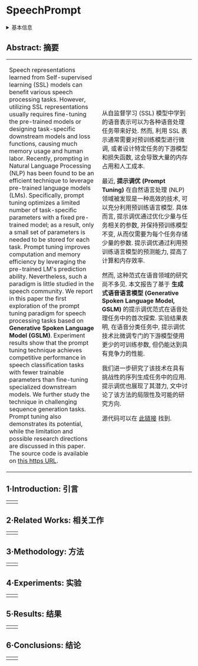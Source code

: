 # SpeechPrompt

<details>
<summary>基本信息</summary>

- 标题: "SpeechPrompt: An Exploration of Prompt Tuning on Generative Spoken Language Model for Speech Processing Tasks"
- 作者:
  - 01 Kai-Wei Chang,
  - 02 Wei-Cheng Tseng,
  - 03 Shang-Wen Li,
  - 04 Hung-yi Lee
- 链接:
  - [ArXiv](https://arxiv.org/abs/2203.16773)
  - [Publication](https://doi.org/10.21437/Interspeech.2022-10610)
  - [Github](https://github.com/ga642381/SpeechPrompt)
  - [Demo](https://kwchang.org/SpeechPrompt/speech-prompt-v1.html)
- 文件:
  - [ArXiv](_PDF/2203.16773v3__SpeechPrompt__An_Exploration_of_Prompt_Tuning_on_Generative_Spoken_Language_Model_for_Speech_Processing_Tasks.pdf)
  - [Publication](_PDF/2203.16773p0__SpeechPrompt__InterSpeech2022.pdf)

</details>

## Abstract: 摘要

<table><tr><td width="50%">

Speech representations learned from Self-supervised learning (SSL) models can benefit various speech processing tasks.
However, utilizing SSL representations usually requires fine-tuning the pre-trained models or designing task-specific downstream models and loss functions, causing much memory usage and human labor.
Recently, prompting in Natural Language Processing (NLP) has been found to be an efficient technique to leverage pre-trained language models (LMs).
Specifically, prompt tuning optimizes a limited number of task-specific parameters with a fixed pre-trained model; as a result, only a small set of parameters is needed to be stored for each task.
Prompt tuning improves computation and memory efficiency by leveraging the pre-trained LM's prediction ability.
Nevertheless, such a paradigm is little studied in the speech community.
We report in this paper the first exploration of the prompt tuning paradigm for speech processing tasks based on **Generative Spoken Language Model (GSLM)**.
Experiment results show that the prompt tuning technique achieves competitive performance in speech classification tasks with fewer trainable parameters than fine-tuning specialized downstream models.
We further study the technique in challenging sequence generation tasks.
Prompt tuning also demonstrates its potential, while the limitation and possible research directions are discussed in this paper.
The source code is available on [this https URL](https://github.com/ga642381/SpeechPrompt).

</td><td>

从自监督学习 (SSL) 模型中学到的语音表示可以为各种语音处理任务带来好处.
然而, 利用 SSL 表示通常需要对预训练模型进行微调, 或者设计特定任务的下游模型和损失函数, 这会导致大量的内存占用和人工成本.

最近, **提示调优 (Prompt Tuning)** 在自然语言处理 (NLP) 领域被发现是一种高效的技术, 可以充分利用预训练语言模型.
具体而言, 提示调优通过优化少量与任务相关的参数, 并保持预训练模型不变, 从而仅需要为每个任务存储少量的参数. 提示调优通过利用预训练语言模型的预测能力, 提高了计算和内存效率.

然而, 这种范式在语音领域的研究尚不多见. 本文报告了基于 **生成式语音语言模型 (Generative Spoken Language Model, GSLM)** 的提示调优范式在语音处理任务中的首次探索. 实验结果表明, 在语音分类任务中, 提示调优技术比微调专门的下游模型使用更少的可训练参数, 但仍能达到具有竞争力的性能.

我们进一步研究了该技术在具有挑战性的序列生成任务中的应用.
提示调优也展现了其潜力, 文中讨论了该方法的局限性及可能的研究方向.

源代码可以在 [此链接](https://github.com/ga642381/SpeechPrompt) 找到.

</td></tr></table>

## 1·Introduction: 引言

<table><tr><td width="50%">

</td></tr></table>

## 2·Related Works: 相关工作

<table><tr><td width="50%">

</td></tr></table>

## 3·Methodology: 方法

<table><tr><td width="50%">

</td></tr></table>

## 4·Experiments: 实验

<table><tr><td width="50%">

</td></tr></table>

## 5·Results: 结果

<table><tr><td width="50%">

</td></tr></table>

## 6·Conclusions: 结论

<table><tr><td width="50%">

</td></tr></table>
